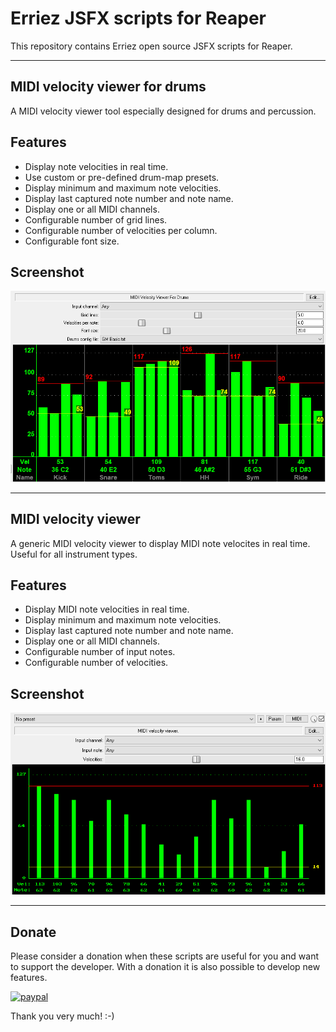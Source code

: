 # Erriez JSFX scripts for Reaper

This repository contains Erriez open source JSFX scripts for Reaper.

---

## MIDI velocity viewer for drums

A MIDI velocity viewer tool especially designed for drums and percussion.

## Features

* Display note velocities in real time.
* Use custom or pre-defined drum-map presets.
* Display minimum and maximum note velocities.
* Display last captured note number and note name.
* Display one or all MIDI channels.
* Configurable number of grid lines.
* Configurable number of velocities per column.
* Configurable font size.

## Screenshot

![Screenshot](https://raw.githubusercontent.com/Erriez/erriez-reaper-jsfx/master/screenshots/midi_velocity_viewer_drums_gm_01.png)

---

## MIDI velocity viewer

A generic MIDI velocity viewer to display MIDI note velocites in real time. Useful for all 
instrument types.

## Features
* Display MIDI note velocities in real time.
* Display minimum and maximum note velocities.
* Display last captured note number and note name.
* Display one or all MIDI channels.
* Configurable number of input notes.
* Configurable number of velocities.

## Screenshot

![Screenshot](https://raw.githubusercontent.com/Erriez/erriez-reaper-jsfx/master/screenshots/midi_velocity_viewer_01.png)

---

## Donate
Please consider a donation when these scripts are useful for you and want to support the developer.
With a donation it is also possible to develop new features. 

[![paypal](https://www.paypalobjects.com/en_US/i/btn/btn_donateCC_LG.gif)](https://www.paypal.com/cgi-bin/webscr?cmd=_s-xclick&hosted_button_id=FUPLMV8JNMJTQ)

Thank you very much! :-)
